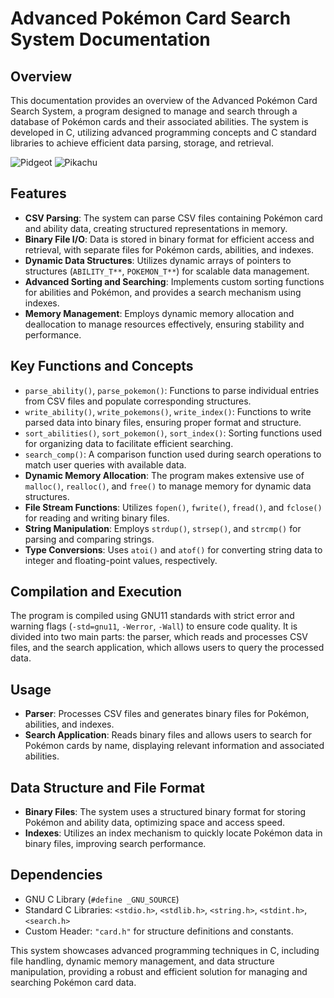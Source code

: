 # Advanced Pokémon Card Search System Documentation

## Overview
This documentation provides an overview of the Advanced Pokémon Card Search System, a program designed to manage and search through a database of Pokémon cards and their associated abilities. The system is developed in C, utilizing advanced programming concepts and C standard libraries to achieve efficient data parsing, storage, and retrieval.

![Pidgeot](https://github.com/LinkdJulioFlores/Pokemon-Card-Search/assets/64749260/b811b44f-1df2-43fb-814e-14b1fdc56c90)
![Pikachu](https://github.com/LinkdJulioFlores/Pokemon-Card-Search/assets/64749260/37106ee4-5b69-4682-9e7a-4c1465cc7106)

## Features
- **CSV Parsing**: The system can parse CSV files containing Pokémon card and ability data, creating structured representations in memory.
- **Binary File I/O**: Data is stored in binary format for efficient access and retrieval, with separate files for Pokémon cards, abilities, and indexes.
- **Dynamic Data Structures**: Utilizes dynamic arrays of pointers to structures (`ABILITY_T**`, `POKEMON_T**`) for scalable data management.
- **Advanced Sorting and Searching**: Implements custom sorting functions for abilities and Pokémon, and provides a search mechanism using indexes.
- **Memory Management**: Employs dynamic memory allocation and deallocation to manage resources effectively, ensuring stability and performance.

## Key Functions and Concepts
- `parse_ability()`, `parse_pokemon()`: Functions to parse individual entries from CSV files and populate corresponding structures.
- `write_ability()`, `write_pokemons()`, `write_index()`: Functions to write parsed data into binary files, ensuring proper format and structure.
- `sort_abilities()`, `sort_pokemon()`, `sort_index()`: Sorting functions used for organizing data to facilitate efficient searching.
- `search_comp()`: A comparison function used during search operations to match user queries with available data.
- **Dynamic Memory Allocation**: The program makes extensive use of `malloc()`, `realloc()`, and `free()` to manage memory for dynamic data structures.
- **File Stream Functions**: Utilizes `fopen()`, `fwrite()`, `fread()`, and `fclose()` for reading and writing binary files.
- **String Manipulation**: Employs `strdup()`, `strsep()`, and `strcmp()` for parsing and comparing strings.
- **Type Conversions**: Uses `atoi()` and `atof()` for converting string data to integer and floating-point values, respectively.

## Compilation and Execution
The program is compiled using GNU11 standards with strict error and warning flags (`-std=gnu11`, `-Werror`, `-Wall`) to ensure code quality. It is divided into two main parts: the parser, which reads and processes CSV files, and the search application, which allows users to query the processed data.

## Usage
- **Parser**: Processes CSV files and generates binary files for Pokémon, abilities, and indexes.
- **Search Application**: Reads binary files and allows users to search for Pokémon cards by name, displaying relevant information and associated abilities.

## Data Structure and File Format
- **Binary Files**: The system uses a structured binary format for storing Pokémon and ability data, optimizing space and access speed.
- **Indexes**: Utilizes an index mechanism to quickly locate Pokémon data in binary files, improving search performance.

## Dependencies
- GNU C Library (`#define _GNU_SOURCE`)
- Standard C Libraries: `<stdio.h>`, `<stdlib.h>`, `<string.h>`, `<stdint.h>`, `<search.h>`
- Custom Header: `"card.h"` for structure definitions and constants.

This system showcases advanced programming techniques in C, including file handling, dynamic memory management, and data structure manipulation, providing a robust and efficient solution for managing and searching Pokémon card data.
